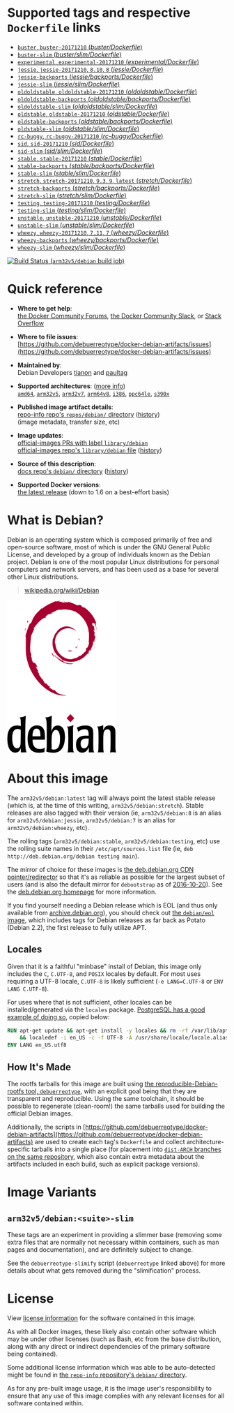 <!--

********************************************************************************

WARNING:

    DO NOT EDIT "debian/README.md"

    IT IS AUTO-GENERATED

    (from the other files in "debian/" combined with a set of templates)

********************************************************************************

-->

# Supported tags and respective `Dockerfile` links

-	[`buster`, `buster-20171210` (*buster/Dockerfile*)](https://github.com/debuerreotype/docker-debian-artifacts/blob/249ae0a00f222bdca38285d29c081fd81fe9d324/buster/Dockerfile)
-	[`buster-slim` (*buster/slim/Dockerfile*)](https://github.com/debuerreotype/docker-debian-artifacts/blob/249ae0a00f222bdca38285d29c081fd81fe9d324/buster/slim/Dockerfile)
-	[`experimental`, `experimental-20171210` (*experimental/Dockerfile*)](https://github.com/debuerreotype/docker-debian-artifacts/blob/249ae0a00f222bdca38285d29c081fd81fe9d324/experimental/Dockerfile)
-	[`jessie`, `jessie-20171210`, `8.10`, `8` (*jessie/Dockerfile*)](https://github.com/debuerreotype/docker-debian-artifacts/blob/249ae0a00f222bdca38285d29c081fd81fe9d324/jessie/Dockerfile)
-	[`jessie-backports` (*jessie/backports/Dockerfile*)](https://github.com/debuerreotype/docker-debian-artifacts/blob/249ae0a00f222bdca38285d29c081fd81fe9d324/jessie/backports/Dockerfile)
-	[`jessie-slim` (*jessie/slim/Dockerfile*)](https://github.com/debuerreotype/docker-debian-artifacts/blob/249ae0a00f222bdca38285d29c081fd81fe9d324/jessie/slim/Dockerfile)
-	[`oldoldstable`, `oldoldstable-20171210` (*oldoldstable/Dockerfile*)](https://github.com/debuerreotype/docker-debian-artifacts/blob/249ae0a00f222bdca38285d29c081fd81fe9d324/oldoldstable/Dockerfile)
-	[`oldoldstable-backports` (*oldoldstable/backports/Dockerfile*)](https://github.com/debuerreotype/docker-debian-artifacts/blob/249ae0a00f222bdca38285d29c081fd81fe9d324/oldoldstable/backports/Dockerfile)
-	[`oldoldstable-slim` (*oldoldstable/slim/Dockerfile*)](https://github.com/debuerreotype/docker-debian-artifacts/blob/249ae0a00f222bdca38285d29c081fd81fe9d324/oldoldstable/slim/Dockerfile)
-	[`oldstable`, `oldstable-20171210` (*oldstable/Dockerfile*)](https://github.com/debuerreotype/docker-debian-artifacts/blob/249ae0a00f222bdca38285d29c081fd81fe9d324/oldstable/Dockerfile)
-	[`oldstable-backports` (*oldstable/backports/Dockerfile*)](https://github.com/debuerreotype/docker-debian-artifacts/blob/249ae0a00f222bdca38285d29c081fd81fe9d324/oldstable/backports/Dockerfile)
-	[`oldstable-slim` (*oldstable/slim/Dockerfile*)](https://github.com/debuerreotype/docker-debian-artifacts/blob/249ae0a00f222bdca38285d29c081fd81fe9d324/oldstable/slim/Dockerfile)
-	[`rc-buggy`, `rc-buggy-20171210` (*rc-buggy/Dockerfile*)](https://github.com/debuerreotype/docker-debian-artifacts/blob/249ae0a00f222bdca38285d29c081fd81fe9d324/rc-buggy/Dockerfile)
-	[`sid`, `sid-20171210` (*sid/Dockerfile*)](https://github.com/debuerreotype/docker-debian-artifacts/blob/249ae0a00f222bdca38285d29c081fd81fe9d324/sid/Dockerfile)
-	[`sid-slim` (*sid/slim/Dockerfile*)](https://github.com/debuerreotype/docker-debian-artifacts/blob/249ae0a00f222bdca38285d29c081fd81fe9d324/sid/slim/Dockerfile)
-	[`stable`, `stable-20171210` (*stable/Dockerfile*)](https://github.com/debuerreotype/docker-debian-artifacts/blob/249ae0a00f222bdca38285d29c081fd81fe9d324/stable/Dockerfile)
-	[`stable-backports` (*stable/backports/Dockerfile*)](https://github.com/debuerreotype/docker-debian-artifacts/blob/249ae0a00f222bdca38285d29c081fd81fe9d324/stable/backports/Dockerfile)
-	[`stable-slim` (*stable/slim/Dockerfile*)](https://github.com/debuerreotype/docker-debian-artifacts/blob/249ae0a00f222bdca38285d29c081fd81fe9d324/stable/slim/Dockerfile)
-	[`stretch`, `stretch-20171210`, `9.3`, `9`, `latest` (*stretch/Dockerfile*)](https://github.com/debuerreotype/docker-debian-artifacts/blob/249ae0a00f222bdca38285d29c081fd81fe9d324/stretch/Dockerfile)
-	[`stretch-backports` (*stretch/backports/Dockerfile*)](https://github.com/debuerreotype/docker-debian-artifacts/blob/249ae0a00f222bdca38285d29c081fd81fe9d324/stretch/backports/Dockerfile)
-	[`stretch-slim` (*stretch/slim/Dockerfile*)](https://github.com/debuerreotype/docker-debian-artifacts/blob/249ae0a00f222bdca38285d29c081fd81fe9d324/stretch/slim/Dockerfile)
-	[`testing`, `testing-20171210` (*testing/Dockerfile*)](https://github.com/debuerreotype/docker-debian-artifacts/blob/249ae0a00f222bdca38285d29c081fd81fe9d324/testing/Dockerfile)
-	[`testing-slim` (*testing/slim/Dockerfile*)](https://github.com/debuerreotype/docker-debian-artifacts/blob/249ae0a00f222bdca38285d29c081fd81fe9d324/testing/slim/Dockerfile)
-	[`unstable`, `unstable-20171210` (*unstable/Dockerfile*)](https://github.com/debuerreotype/docker-debian-artifacts/blob/249ae0a00f222bdca38285d29c081fd81fe9d324/unstable/Dockerfile)
-	[`unstable-slim` (*unstable/slim/Dockerfile*)](https://github.com/debuerreotype/docker-debian-artifacts/blob/249ae0a00f222bdca38285d29c081fd81fe9d324/unstable/slim/Dockerfile)
-	[`wheezy`, `wheezy-20171210`, `7.11`, `7` (*wheezy/Dockerfile*)](https://github.com/debuerreotype/docker-debian-artifacts/blob/249ae0a00f222bdca38285d29c081fd81fe9d324/wheezy/Dockerfile)
-	[`wheezy-backports` (*wheezy/backports/Dockerfile*)](https://github.com/debuerreotype/docker-debian-artifacts/blob/249ae0a00f222bdca38285d29c081fd81fe9d324/wheezy/backports/Dockerfile)
-	[`wheezy-slim` (*wheezy/slim/Dockerfile*)](https://github.com/debuerreotype/docker-debian-artifacts/blob/249ae0a00f222bdca38285d29c081fd81fe9d324/wheezy/slim/Dockerfile)

[![Build Status](https://doi-janky.infosiftr.net/job/multiarch/job/arm32v5/job/debian/badge/icon) (`arm32v5/debian` build job)](https://doi-janky.infosiftr.net/job/multiarch/job/arm32v5/job/debian/)

# Quick reference

-	**Where to get help**:  
	[the Docker Community Forums](https://forums.docker.com/), [the Docker Community Slack](https://blog.docker.com/2016/11/introducing-docker-community-directory-docker-community-slack/), or [Stack Overflow](https://stackoverflow.com/search?tab=newest&q=docker)

-	**Where to file issues**:  
	[https://github.com/debuerreotype/docker-debian-artifacts/issues](https://github.com/debuerreotype/docker-debian-artifacts/issues)

-	**Maintained by**:  
	Debian Developers [tianon](https://qa.debian.org/developer.php?login=tianon) and [paultag](https://qa.debian.org/developer.php?login=paultag)

-	**Supported architectures**: ([more info](https://github.com/docker-library/official-images#architectures-other-than-amd64))  
	[`amd64`](https://hub.docker.com/r/amd64/debian/), [`arm32v5`](https://hub.docker.com/r/arm32v5/debian/), [`arm32v7`](https://hub.docker.com/r/arm32v7/debian/), [`arm64v8`](https://hub.docker.com/r/arm64v8/debian/), [`i386`](https://hub.docker.com/r/i386/debian/), [`ppc64le`](https://hub.docker.com/r/ppc64le/debian/), [`s390x`](https://hub.docker.com/r/s390x/debian/)

-	**Published image artifact details**:  
	[repo-info repo's `repos/debian/` directory](https://github.com/docker-library/repo-info/blob/master/repos/debian) ([history](https://github.com/docker-library/repo-info/commits/master/repos/debian))  
	(image metadata, transfer size, etc)

-	**Image updates**:  
	[official-images PRs with label `library/debian`](https://github.com/docker-library/official-images/pulls?q=label%3Alibrary%2Fdebian)  
	[official-images repo's `library/debian` file](https://github.com/docker-library/official-images/blob/master/library/debian) ([history](https://github.com/docker-library/official-images/commits/master/library/debian))

-	**Source of this description**:  
	[docs repo's `debian/` directory](https://github.com/docker-library/docs/tree/master/debian) ([history](https://github.com/docker-library/docs/commits/master/debian))

-	**Supported Docker versions**:  
	[the latest release](https://github.com/docker/docker-ce/releases/latest) (down to 1.6 on a best-effort basis)

# What is Debian?

Debian is an operating system which is composed primarily of free and open-source software, most of which is under the GNU General Public License, and developed by a group of individuals known as the Debian project. Debian is one of the most popular Linux distributions for personal computers and network servers, and has been used as a base for several other Linux distributions.

> [wikipedia.org/wiki/Debian](https://en.wikipedia.org/wiki/Debian)

![logo](https://raw.githubusercontent.com/docker-library/docs/b449be7df57e9ed9086bb5821bfb5d6cdc5d67a4/debian/logo.png)

# About this image

The `arm32v5/debian:latest` tag will always point the latest stable release (which is, at the time of this writing, `arm32v5/debian:stretch`). Stable releases are also tagged with their version (ie, `arm32v5/debian:8` is an alias for `arm32v5/debian:jessie`, `arm32v5/debian:7` is an alias for `arm32v5/debian:wheezy`, etc).

The rolling tags (`arm32v5/debian:stable`, `arm32v5/debian:testing`, etc) use the rolling suite names in their `/etc/apt/sources.list` file (ie, `deb http://deb.debian.org/debian testing main`).

The mirror of choice for these images is [the deb.debian.org CDN pointer/redirector](https://deb.debian.org) so that it's as reliable as possible for the largest subset of users (and is also the default mirror for `debootstrap` as of [2016-10-20](https://anonscm.debian.org/cgit/d-i/debootstrap.git/commit/?id=9e8bc60ad1ccf3a25ce7890526b70059f3e770de)). See the [deb.debian.org homepage](https://deb.debian.org) for more information.

If you find yourself needing a Debian release which is EOL (and thus only available from [archive.debian.org](http://archive.debian.org)), you should check out [the `debian/eol` image](https://hub.docker.com/r/debian/eol/), which includes tags for Debian releases as far back as Potato (Debian 2.2), the first release to fully utilize APT.

## Locales

Given that it is a faithful "minbase" install of Debian, this image only includes the `C`, `C.UTF-8`, and `POSIX` locales by default. For most uses requiring a UTF-8 locale, `C.UTF-8` is likely sufficient (`-e LANG=C.UTF-8` or `ENV LANG C.UTF-8`).

For uses where that is not sufficient, other locales can be installed/generated via the `locales` package. [PostgreSQL has a good example of doing so](https://github.com/docker-library/postgres/blob/69bc540ecfffecce72d49fa7e4a46680350037f9/9.6/Dockerfile#L21-L24), copied below:

```dockerfile
RUN apt-get update && apt-get install -y locales && rm -rf /var/lib/apt/lists/* \
	&& localedef -i en_US -c -f UTF-8 -A /usr/share/locale/locale.alias en_US.UTF-8
ENV LANG en_US.utf8
```

## How It's Made

The rootfs tarballs for this image are built using [the reproducible-Debian-rootfs tool, `debuerreotype`](https://github.com/debuerreotype/debuerreotype), with an explicit goal being that they are transparent and reproducible. Using the same toolchain, it should be possible to regenerate (clean-room!) the same tarballs used for building the official Debian images.

Additionally, the scripts in [https://github.com/debuerreotype/docker-debian-artifacts](https://github.com/debuerreotype/docker-debian-artifacts) are used to create each tag's `Dockerfile` and collect architecture-specific tarballs into a single place (for placement into [`dist-ARCH` branches on the same repository](https://github.com/debuerreotype/docker-debian-artifacts/branches), which also contain extra metadata about the artifacts included in each build, such as explicit package versions).

# Image Variants

## `arm32v5/debian:<suite>-slim`

These tags are an experiment in providing a slimmer base (removing some extra files that are normally not necessary within containers, such as man pages and documentation), and are definitely subject to change.

See the `debuerreotype-slimify` script (`debuerreotype` linked above) for more details about what gets removed during the "slimification" process.

# License

View [license information](https://www.debian.org/social_contract#guidelines) for the software contained in this image.

As with all Docker images, these likely also contain other software which may be under other licenses (such as Bash, etc from the base distribution, along with any direct or indirect dependencies of the primary software being contained).

Some additional license information which was able to be auto-detected might be found in [the `repo-info` repository's `debian/` directory](https://github.com/docker-library/repo-info/tree/master/repos/debian).

As for any pre-built image usage, it is the image user's responsibility to ensure that any use of this image complies with any relevant licenses for all software contained within.

